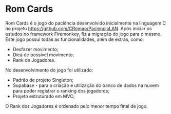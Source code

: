 # Rom Cards

Rom Cards é o jogo do paciência desenvolvido inicialmente na linguagem C no projeto https://github.com/CRomao/PacienciaLAN. Após iniciar os estudos no framework Firemonkey,
fiz a migração do jogo para o mesmo. Este jogo possui todas as funcionalidades, além de extras, como:

* Desfazer movimento;
* Dica de possível movimento;
* Rank de Jogadores.

No desenvolvimento do jogo foi utilizado:

* Padrão de projeto Singleton;
* Supabase - para a criação e utilização do banco de dados na nuvem para poder registrar o ranking dos jogadores;
* Projeto estruturado em MVC;

O Rank dos Jogadores é ordenado pelo menor tempo final de jogo.
